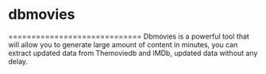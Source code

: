 # dbmovies
=============================
Dbmovies is a powerful tool that will allow you to generate large amount of content in minutes, you can extract updated data from Themoviedb and IMDb, updated data without any delay.
